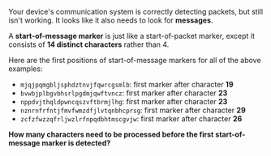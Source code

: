 Your device's communication system is correctly detecting packets, but still isn't working. It looks like it also needs to look for **messages**.

A **start-of-message marker** is just like a start-of-packet marker, except it consists of **14 distinct characters** rather than 4.

Here are the first positions of start-of-message markers for all of the above examples:

- `mjqjpqmgbljsphdztnvjfqwrcgsmlb`: first marker after character **19**
- `bvwbjplbgvbhsrlpgdmjqwftvncz`: first marker after character **23**
- `nppdvjthqldpwncqszvftbrmjlhg`: first marker after character **23**
- `nznrnfrfntjfmvfwmzdfjlvtqnbhcprsg`: first marker after character **29**
- `zcfzfwzzqfrljwzlrfnpqdbhtmscgvjw`: first marker after character **26**

**How many characters need to be processed before the first start-of-message marker is detected?**
